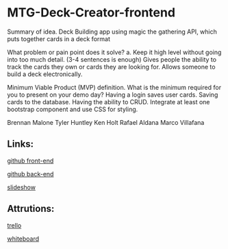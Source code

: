 # MTG-Deck-Creator-frontend

Summary of idea.
Deck Building app using magic the gathering API, which puts together cards in a deck format

What problem or pain point does it solve? a. Keep it high level without going into too much detail. (3-4 sentences is enough)
Gives people the ability to track the cards they own or cards they are looking for. Allows someone to build a deck electronically.

Minimum Viable Product (MVP) definition.
What is the minimum required for you to present on your demo day?
Having a login saves user cards.
Saving cards to the database.
Having the ability to CRUD.
Integrate at least one bootstrap component and use CSS for styling.

Brennan Malone
Tyler Huntley
Ken Holt
Rafael Aldana
Marco Villafana

## Links:

[github front-end](https://github.com/MTG-Deck-Maker/MTG-Deck-Creator-frontEnd)

[github back-end](https://github.com/MTG-Deck-Maker/MTG-Deck-Creator-BackEnd)

[slideshow](https://docs.google.com/presentation/d/14JTCbPoXJEQRco3Ri1qIkzPXZwUqqDvzex4ohUIkdMU/edit?usp=sharing)

## Attrutions:

[trello](https://trello.com/b/HKhgU6xZ/mtg-deck-builder)

[whiteboard](https://miro.com/welcomeonboard/TUVwT24xNk5paWwzNmp3MHI2cVN6V1dINFFtTkdXRzl6cVV3dnRJZzhJVkE1RDJIQk5sbE1HS1k0Q3luOWJwa3wzNDU4NzY0NTM4NzEyNTc1MDQ3fDI=?share_link_id=680430192778)
